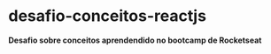 # desafio-conceitos-reactjs
<strong> Desafio sobre conceitos  aprendendido no bootcamp de Rocketseat </strong>


